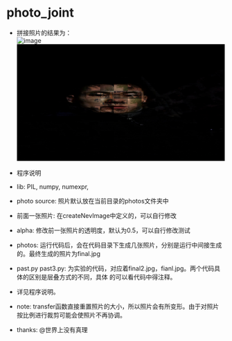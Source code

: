 # photo_joint

- 拼接照片的结果为：  
 ![image](https://github.com/GFigure/Pyfun/blob/master/picture-cascading/createNevImg_0.5_past3_1.jpg?raw=true)
 ![image](https://github.com/GFigure/Pyfun/blob/master/picture-cascading/createNevImg_0.5_past3_2.jpg?raw=true)

- 程序说明  
 - lib: PIL, numpy, numexpr, 
 - photo source: 照片默认放在当前目录的photos文件夹中  
 - 前面一张照片: 在createNevImage中定义的，可以自行修改  
 - alpha: 修改前一张照片的透明度，默认为0.5，可以自行修改测试
 - photos: 运行代码后，会在代码目录下生成几张照片，分别是运行中间接生成的。最终生成的照片为final.jpg  
 - past.py past3.py: 为实验的代码，对应着final2.jpg，fianl.jpg。两个代码具体的区别是层叠方式的不同，具体
 的可以看代码中得注释。
 - 详见程序说明。  


- note: transfer函数直接重置照片的大小，所以照片会有所变形。由于对照片按比例进行裁剪可能会使照片不再协调。

- thanks: @世界上没有真理




